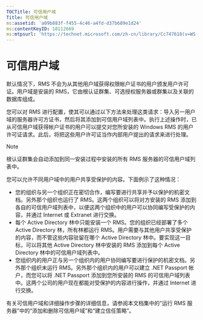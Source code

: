 ```yaml
---
TOCTitle: 可信用户域
Title: 可信用户域
ms:assetid: 'a09b883f-f455-4c46-a4fd-d37b689e1d24'
ms:contentKeyID: 18112669
ms:mtpsurl: 'https://technet.microsoft.com/zh-cn/library/Cc747618(v=WS.10)'
---
```


可信用户域
==========

默认情况下，RMS 不会为从其他用户域获得权限帐户证书的用户颁发用户许可证。用户域是安装的 RMS，它由根认证群集、可选授权服务器或群集以及关联的数据库组成。

您可以对 RMS 进行配置，使其可以通过以下方法来处理这类请求：导入另一用户域的服务器许可方证书，然后将其添加到可信用户域列表中。执行上述操作时，已从可信用户域获得帐户证书的用户可以提交对您所安装的 Windows RMS 的用户许可证请求。此后，将把这些用户许可证当作内部用户提出的请求来进行处理。

> [!NOTE]  
> 根认证群集会自动添加到同一安装过程中安装的所有 RMS 服务器的可信用户域列表中。 

您可以允许不同用户域中的用户共享受保护的内容。下面例示了这种情况：

-   您的组织与另一个组织正在密切合作，编写要进行共享并予以保护的机密文档。另外那个组织也运行了 RMS。这两个组织可以将对方安装的 RMS 添加到各自的可信用户域列表中，以便这两个组织中的用户可以协同编写受保护的内容，并通过 Internet 或 Extranet 进行交换。
-   每个 Active Directory 林中只能安装一个 RMS。您的组织已经部署了多个 Active Directory 林，所有林都运行 RMS。用户需要与其他用户共享受保护的内容，而不管这些内容驻留在哪个 Active Directory 林中。要实现这一目标，可以将其他 Active Directory 林中安装的 RMS 添加到每个 Active Directory 林中的可信用户域列表中。
-   您组织内的用户正与另一个组织内的用户协同编写要进行保护的机密文档。另外那个组织未运行 RMS。另外那个组织内的用户可以建立 .NET Passport 帐户，而您可以将 .NET Passport 添加到您所安装的 RMS 的可信用户域列表中。这两个公司的用户现在都能对受保护的内容进行操作，并通过 Internet 进行交换。

有关可信用户域和详细操作步骤的详细信息，请参阅本文档集中的“运行 RMS 服务器”中的“添加和删除可信用户域”和“建立信任策略”。
